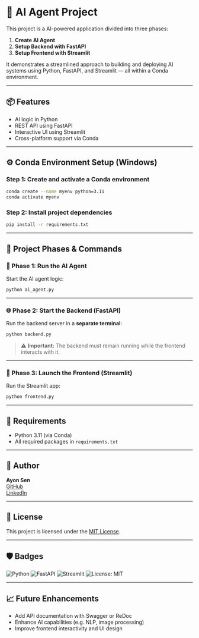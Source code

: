 # 🤖 AI Agent Project

This project is a AI-powered application divided into three phases:

1. **Create AI Agent**
2. **Setup Backend with FastAPI**
3. **Setup Frontend with Streamlit**

It demonstrates a streamlined approach to building and deploying AI systems using Python, FastAPI, and Streamlit — all within a Conda environment.

---

## 📦 Features

- AI logic in Python
- REST API using FastAPI
- Interactive UI using Streamlit
- Cross-platform support via Conda

---

## ⚙️ Conda Environment Setup (Windows)

### Step 1: Create and activate a Conda environment

```bash
conda create --name myenv python=3.11
conda activate myenv
```

### Step 2: Install project dependencies

```bash
pip install -r requirements.txt
```

---

## 🚀 Project Phases & Commands

### 📘 Phase 1: Run the AI Agent

Start the AI agent logic:

```bash
python ai_agent.py
```

---

### 🌐 Phase 2: Start the Backend (FastAPI)

Run the backend server in a **separate terminal**:

```bash
python backend.py
```

> ⚠️ **Important:** The backend must remain running while the frontend interacts with it.

---

### 🎨 Phase 3: Launch the Frontend (Streamlit)

Run the Streamlit app:

```bash
python frontend.py
```

---

## 📌 Requirements

- Python 3.11 (via Conda)
- All required packages in `requirements.txt`

---

## 👤 Author

**Ayon Sen**  
[GitHub](https://github.com/AkagamiShnaks)  
[LinkedIn](https://linkedin.com/in/yourprofile)

---

## 📄 License

This project is licensed under the [MIT License](LICENSE).

---

## 🛡️ Badges

![Python](https://img.shields.io/badge/Python-3.11-blue)
![FastAPI](https://img.shields.io/badge/Backend-FastAPI-green)
![Streamlit](https://img.shields.io/badge/Frontend-Streamlit-orange)
![License: MIT](https://img.shields.io/badge/License-MIT-yellow)

---

## 📈 Future Enhancements

- Add API documentation with Swagger or ReDoc
- Enhance AI capabilities (e.g. NLP, image processing)
- Improve frontend interactivity and UI design
